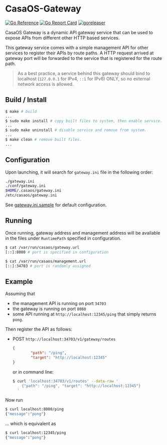 # CasaOS-Gateway

[![Go Reference](https://pkg.go.dev/badge/github.com/IceWhaleTech/CasaOS-Gateway.svg)](https://pkg.go.dev/github.com/IceWhaleTech/CasaOS-Gateway) [![Go Report Card](https://goreportcard.com/badge/github.com/IceWhaleTech/CasaOS-Gateway)](https://goreportcard.com/report/github.com/IceWhaleTech/CasaOS-Gateway) [![goreleaser](https://github.com/IceWhaleTech/CasaOS-Gateway/actions/workflows/release.yml/badge.svg)](https://github.com/IceWhaleTech/CasaOS-Gateway/actions/workflows/release.yml)

CasaOS Gateway is a dynamic API gateway service that can be used to expose APIs from different other HTTP based services.

This gateway service comes with a simple management API for other services to register their APIs by route paths. A HTTP request arrived at gateway port will be forwarded to the service that is registered for the route path.

> As a best practice, a service behind this gateway should bind to localhost (`127.0.0.1` for IPv4, `::1` for IPv6) ONLY, so no external network access is allowed.

## Build / Install

```bash
$ make # build
...
$ sudo make install # copy built files to system, then enable service.
...
$ sudo make uninstall # disable service and remove from system.
...
$ make clean # remove built files.
...
```

## Configuration

Upon launching, it will search for `gateway.ini` file in the following order:

```bash
./gateway.ini
./conf/gateway.ini
$HOME/.casaos/gateway.ini
/etc/casaos/gateway.ini
```

See [gateway.ini.sample](./build/etc/casaos/gateway.ini.sample) for default configuration.

## Running

Once running, gateway address and management address will be available in the files under `RuntimePath`  specified in configuration.

```bash
$ cat /var/run/casaos/gateway.url 
[::]:8080 # port is specified in configuration

$ cat /var/run/casaos/management.url 
[::]:34703 # port is randomly assigned
```

## Example

Assuming that

- the management API is running on port `34703`
- the gateway is running on port `8080`
- some API running at `http://localhost:12345/ping` that simply returns `pong`.

Then register the API as follows:

- POST `http://localhost:34703/v1/gateway/routes`

  ```json
  {
          "path": "/ping",
          "target": "http://localhost:12345"
  }
  ```

  or in command line:

  ```bash
  $ curl 'localhost:34703/v1/routes' --data-raw '
      {"path": "/ping", "target": "http://localhost:12345"}
    '
  ```

Now run

```bash
$ curl localhost:8080/ping
{"message":"pong"}
```

... which is equivalent as

```bash
$ curl localhost:12345/ping
{"message":"pong"}
```
